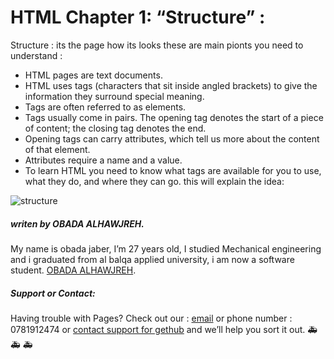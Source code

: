 # HTML Chapter 1: “Structure” :

Structure : its the page how its looks these are main pionts you need to understand :
* HTML pages are text documents.
* HTML uses tags (characters that sit inside angled
brackets) to give the information they surround special
meaning.
* Tags are often referred to as elements.
* Tags usually come in pairs. The opening tag denotes
the start of a piece of content; the closing tag denotes
the end.
* Opening tags can carry attributes, which tell us more
about the content of that element.
* Attributes require a name and a value.
* To learn HTML you need to know what tags are
available for you to use, what they do, and where they
can go.
this will explain the idea:

![structure](https://www9.0zz0.com/2021/02/27/18/436061789.png)

##### *writen by OBADA ALHAWJREH.*

My name is obada jaber, I’m 27 years old, I studied Mechanical engineering and i graduated from al balqa applied university, i am now a software student. [OBADA ALHAWJREH](https://github.com/Obada-gh). 

##### *Support or Contact:*

Having trouble with Pages? Check out our : [email](obada7jaber7@gmail.com) or phone number : 0781912474 or [contact support for gethub](https://support.github.com/contact) and we’ll help you sort it out. &#x1F691; &#x1F691; &#x1F691;